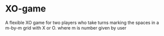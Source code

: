 # XO-game
A flexible XO game for two players who take turns marking the spaces in a m-by-m grid with X or O. where m is number given by user 
